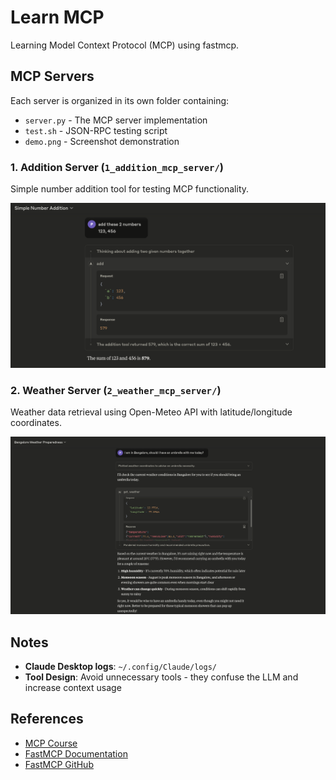 # Learn MCP

Learning Model Context Protocol (MCP)  using fastmcp.

## MCP Servers

Each server is organized in its own folder containing:
- `server.py` - The MCP server implementation
- `test.sh` - JSON-RPC testing script  
- `demo.png` - Screenshot demonstration

### 1. Addition Server (`1_addition_mcp_server/`)
Simple number addition tool for testing MCP functionality.

![Addition Server Demo](1_addition_mcp_server/demo.png)

### 2. Weather Server (`2_weather_mcp_server/`)
Weather data retrieval using Open-Meteo API with latitude/longitude coordinates.

![Weather Server Demo](2_weather_mcp_server/demo.png)

## Notes

- **Claude Desktop logs**: `~/.config/Claude/logs/`
- **Tool Design**: Avoid unnecessary tools - they confuse the LLM and increase context usage

## References

- [MCP Course](https://mcp.holt.courses)
- [FastMCP Documentation](https://gofastmcp.com/llms.txt)
- [FastMCP GitHub](https://github.com/jlowin/fastmcp)